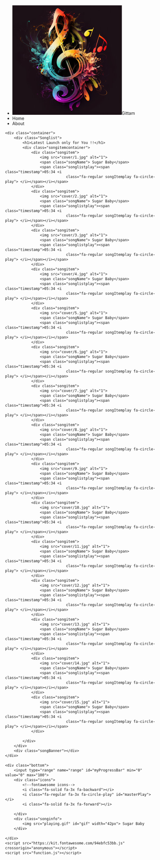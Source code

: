 
<!DOCTYPE html>
<html lang="en">

<head>
    <meta charset="UTF-8">
    <meta name="viewport" content="width=device-width, initial-scale=1.0">
    <title>Giitam Music Software</title>
    <link rel="stylesheet" href="Style.css">
</head>

<body>
    <nav>
        <ul>
            <li class="brand"><img src="Logo2.jpg" alt="Giitam">Gittam</li>
            <i class="fa-regular fa-user"></i>
            <li>Home</li>
            <li>About</li>
        </ul>
    </nav>

    <div class="container">
        <div class="Songlist">
            <h1>Latest Launch only for You !!</h1>
            <div class="songitemcontainer">
                <div class="songitem">
                    <img src="cover/1.jpg" alt="1">
                    <span class="songName"> Sugar Baby</span>
                    <span class="songlistplay"><span class="timestamp">05:34 <i
                                class="fa-regular songItemplay fa-circle-play"> </i></span></i></span>
                </div>
                <div class="songitem">
                    <img src="cover/2.jpg" alt="1">
                    <span class="songName"> Sugar Baby</span>
                    <span class="songlistplay"><span class="timestamp">05:34 <i
                                class="fa-regular songItemplay fa-circle-play"> </i></span></i></span>
                </div>
                <div class="songitem">
                    <img src="cover/3.jpg" alt="1">
                    <span class="songName"> Sugar Baby</span>
                    <span class="songlistplay"><span class="timestamp">05:34 <i
                                class="fa-regular songItemplay fa-circle-play"> </i></span></i></span>
                </div>
                <div class="songitem">
                    <img src="cover/4.jpg" alt="1">
                    <span class="songName"> Sugar Baby</span>
                    <span class="songlistplay"><span class="timestamp">05:34 <i
                                class="fa-regular songItemplay fa-circle-play"> </i></span></i></span>
                </div>
                <div class="songitem">
                    <img src="cover/5.jpg" alt="1">
                    <span class="songName"> Sugar Baby</span>
                    <span class="songlistplay"><span class="timestamp">05:34 <i
                                class="fa-regular songItemplay fa-circle-play"> </i></span></i></span>
                </div>
                <div class="songitem">
                    <img src="cover/6.jpg" alt="1">
                    <span class="songName"> Sugar Baby</span>
                    <span class="songlistplay"><span class="timestamp">05:34 <i
                                class="fa-regular songItemplay fa-circle-play"> </i></span></i></span>
                </div>
                <div class="songitem">
                    <img src="cover/7.jpg" alt="1">
                    <span class="songName"> Sugar Baby</span>
                    <span class="songlistplay"><span class="timestamp">05:34 <i
                                class="fa-regular songItemplay fa-circle-play"> </i></span></i></span>
                </div>
                <div class="songitem">
                    <img src="cover/8.jpg" alt="1">
                    <span class="songName"> Sugar Baby</span>
                    <span class="songlistplay"><span class="timestamp">05:34 <i
                                class="fa-regular songItemplay fa-circle-play"> </i></span></i></span>
                </div>
                <div class="songitem">
                    <img src="cover/9.jpg" alt="1">
                    <span class="songName"> Sugar Baby</span>
                    <span class="songlistplay"><span class="timestamp">05:34 <i
                                class="fa-regular songItemplay fa-circle-play"> </i></span></i></span>
                </div>
                <div class="songitem">
                    <img src="cover/10.jpg" alt="1">
                    <span class="songName"> Sugar Baby</span>
                    <span class="songlistplay"><span class="timestamp">05:34 <i
                                class="fa-regular songItemplay fa-circle-play"> </i></span></i></span>
                </div>
                <div class="songitem">
                    <img src="cover/11.jpg" alt="1">
                    <span class="songName"> Sugar Baby</span>
                    <span class="songlistplay"><span class="timestamp">05:34 <i
                                class="fa-regular songItemplay fa-circle-play"> </i></span></i></span>
                </div>
                <div class="songitem">
                    <img src="cover/12.jpg" alt="1">
                    <span class="songName"> Sugar Baby</span>
                    <span class="songlistplay"><span class="timestamp">05:34 <i
                                class="fa-regular songItemplay fa-circle-play"> </i></span></i></span>
                </div>
                <div class="songitem">
                    <img src="cover/13.jpg" alt="1">
                    <span class="songName"> Sugar Baby</span>
                    <span class="songlistplay"><span class="timestamp">05:34 <i
                                class="fa-regular songItemplay fa-circle-play"> </i></span></i></span>
                </div>
                <div class="songitem">
                    <img src="cover/14.jpg" alt="1">
                    <span class="songName"> Sugar Baby</span>
                    <span class="songlistplay"><span class="timestamp">05:34 <i
                                class="fa-regular songItemplay fa-circle-play"> </i></span></i></span>
                </div>
                <div class="songitem">
                    <img src="cover/15.jpg" alt="1">
                    <span class="songName"> Sugar Baby</span>
                    <span class="songlistplay"><span class="timestamp">05:34 <i
                                class="fa-regular songItemplay fa-circle-play"> </i></span></i></span>
                </div>

            </div>
        </div>
        <div class="songBanner"></div>
    </div>

    <div class="bottom">
        <input type="range" name="range" id="myProgressBar" min="0" value="0" max="100">
        <div class="icons">
            <!--fontawesome icons-->
            <i class="fa-solid fa-3x fa-backward"></i>
            <i class="fa-regular fa-3x fa-circle-play" id="masterPlay"></i>
            <i class="fa-solid fa-3x fa-forward"></i>

        </div>
        <div class="songinfo">
            <img src="playing.gif" id="gif" width="42px"> Sugar Baby 
        </div>

    </div>
    <script src="https://kit.fontawesome.com/94ebfc53bb.js" crossorigin="anonymous"></script>
    <script src="function.js"></script>
</body>

</html>

